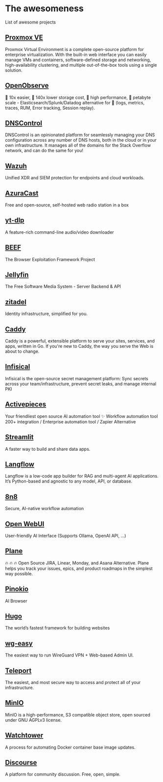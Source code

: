 # The awesomeness
List of awesome projects

## [Proxmox VE](https://www.proxmox.com/en/proxmox-virtual-environment/overview)
Proxmox Virtual Environment is a complete open-source platform for enterprise virtualization. With the built-in web interface you can easily manage VMs and containers, software-defined storage and networking, high-availability clustering, and multiple out-of-the-box tools using a single solution.

## [OpenObserve](https://github.com/openobserve/openobserve)
🚀 10x easier, 🚀 140x lower storage cost, 🚀 high performance, 🚀 petabyte scale - Elasticsearch/Splunk/Datadog alternative for 🚀 (logs, metrics, traces, RUM, Error tracking, Session replay). 

## [DNSControl](https://dnscontrol.org/)
DNSControl is an opinionated platform for seamlessly managing your DNS configuration across any number of DNS hosts, both in the cloud or in your own infrastructure. It manages all of the domains for the Stack Overflow network, and can do the same for you!

## [Wazuh](https://wazuh.com/)
Unified XDR and SIEM protection for endpoints
and cloud workloads.

## [AzuraCast](https://www.azuracast.com/)
Free and open-source, self-hosted web radio station in a box

## [yt-dlp](https://github.com/yt-dlp/yt-dlp)
A feature-rich command-line audio/video downloader 

## [BEEF](https://github.com/beefproject/beef)
The Browser Exploitation Framework Project 

## [Jellyfin](https://github.com/jellyfin/jellyfin)
The Free Software Media System - Server Backend & API 

## [zitadel](https://github.com/zitadel/zitadel)
Identity infrastructure, simplified for you. 

## [Caddy](https://caddyserver.com/)
Caddy is a powerful, extensible platform to serve your sites, services, and apps, written in Go. If you're new to Caddy, the way you serve the Web is about to change.

## [Infisical](https://github.com/Infisical/infisical)
Infisical is the open-source secret management platform: Sync secrets across your team/infrastructure, prevent secret leaks, and manage internal PKI 

## [Activepieces](https://github.com/activepieces/activepieces)
Your friendliest open source AI automation tool ✨ Workflow automation tool 200+ integration / Enterprise automation tool / Zapier Alternative 

## [Streamlit](https://github.com/streamlit/streamlit)
A faster way to build and share data apps. 

## [Langflow](https://github.com/langflow-ai/langflow)
Langflow is a low-code app builder for RAG and multi-agent AI applications. It’s Python-based and agnostic to any model, API, or database. 

## [8n8](https://github.com/n8n-io/n8n)
Secure, AI-native workflow automation

## [Open WebUI](https://github.com/open-webui/open-webui)
User-friendly AI Interface (Supports Ollama, OpenAI API, ...) 

## [Plane](https://github.com/makeplane/plane)
 🔥 🔥 🔥 Open Source JIRA, Linear, Monday, and Asana Alternative. Plane helps you track your issues, epics, and product roadmaps in the simplest way possible. 

## [Pinokio](https://github.com/pinokiocomputer/pinokio)
AI Browser 

## [Hugo](https://gohugo.io/)
The world’s fastest framework for building websites 

## [wg-easy](https://github.com/wg-easy/wg-easy)
The easiest way to run WireGuard VPN + Web-based Admin UI. 

## [Teleport](https://github.com/gravitational/teleport)
The easiest, and most secure way to access and protect all of your infrastructure. 

## [MinIO](https://github.com/minio/minio)
MinIO is a high-performance, S3 compatible object store, open sourced under GNU AGPLv3 license. 

## [Watchtower](https://github.com/containrrr/watchtower)
A process for automating Docker container base image updates. 

## [Discourse](https://github.com/discourse/discourse)
A platform for community discussion. Free, open, simple. 
